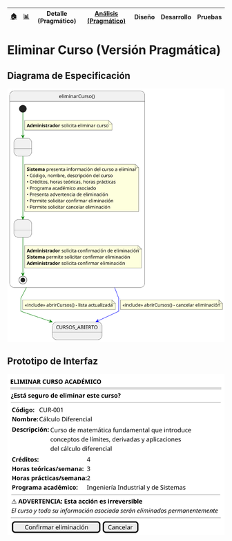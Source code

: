 <div align=right>
 
|[🏠️](../../../README.md)|[ 📊](https://raw.githubusercontent.com/mmasias/pySigHor/main/images/RUP/99-seguimiento/diagrama-contexto-administrador.svg)|**Detalle (Pragmático)**|[Análisis (Pragmático)](../../../01-analisis/casos-uso/eliminarCurso/README.md)|Diseño|Desarrollo|Pruebas|
|-|-|-|-|-|-|-|

</div>

# Eliminar Curso (Versión Pragmática)

## Diagrama de Especificación

<div align=center>

![eliminarCurso](/images/RUP/00-casos-uso/02-detalle/eliminarCurso/eliminarCurso.svg)

</div>

## Prototipo de Interfaz

<div align=center>

![eliminarCurso-wireframe](/images/RUP/00-casos-uso/02-detalle/eliminarCurso/eliminarCurso-wireframe.svg)

</div>
